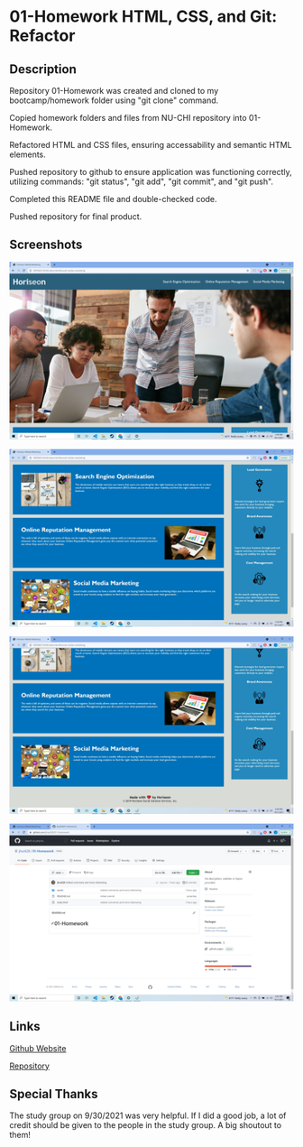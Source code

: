 # 01-Homework HTML, CSS, and Git: Refactor

## Description

Repository 01-Homework was created and cloned to my bootcamp/homework folder using "git clone" command.

Copied homework folders and files from NU-CHI repository into 01-Homework.

Refactored HTML and CSS files, ensuring accessability and semantic HTML elements.

Pushed repository to github to ensure application was functioning correctly, utilizing commands: "git status", "git add", "git commit", and "git push".

Completed this README file and double-checked code.

Pushed repository for final product.

## Screenshots

![First webpage screenshot](./assets/images/Webpage1.jpg)

![Second webpage screenshot](./assets/images/Webpage2.jpg)

![Third webpage screenshot](./assets/images/Webpage3.jpg)

![Github screenshot](./assets/images/Github1.jpg)

## Links

[Github Website](https://jhur628.github.io/01-Homework/)

[Repository](https://github.com/jhur628/01-Homework)

## Special Thanks

The study group on 9/30/2021 was very helpful. If I did a good job, a lot of credit should be given to the people in the study group. A big shoutout to them!
